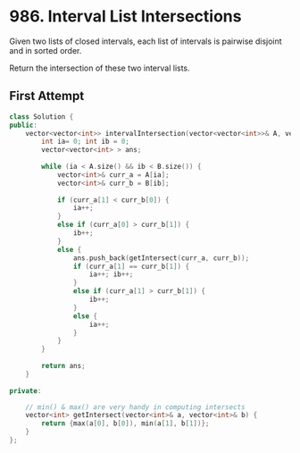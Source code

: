 # 986. Interval List Intersections


Given two lists of closed intervals, each list of intervals is pairwise disjoint and in sorted order.

Return the intersection of these two interval lists.

## First Attempt

```c++
class Solution {
public:
    vector<vector<int>> intervalIntersection(vector<vector<int>>& A, vector<vector<int>>& B) {
        int ia= 0; int ib = 0;
        vector<vector<int> > ans;
        
        while (ia < A.size() && ib < B.size()) {
            vector<int>& curr_a = A[ia];
            vector<int>& curr_b = B[ib];
            
            if (curr_a[1] < curr_b[0]) {
                ia++;
            }
            else if (curr_a[0] > curr_b[1]) {
                ib++;
            }
            else {
                ans.push_back(getIntersect(curr_a, curr_b));
                if (curr_a[1] == curr_b[1]) {
                    ia++; ib++;
                }
                else if (curr_a[1] > curr_b[1]) {
                    ib++;
                }
                else {
                    ia++;
                }
            }
        }
        
        return ans;
    }
    
private:

    // min() & max() are very handy in computing intersects
    vector<int> getIntersect(vector<int>& a, vector<int>& b) {
        return {max(a[0], b[0]), min(a[1], b[1])};
    }
};
```